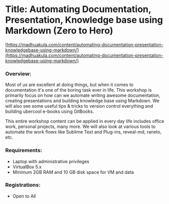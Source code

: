 # Title: Automating Documentation, Presentation, Knowledge base using Markdown (Zero to Hero)

[https://madhuakula.com/content/automating-documentation-presentation-knowledgebase-using-markdown/](https://madhuakula.com/content/automating-documentation-presentation-knowledgebase-using-markdown/)

### Overview:

Most of us are excellent at doing things, but when it comes to documentation it's one of the boring task ever in life. This workshop is primarily focus on how can we automate writing awesome documentation, creating presentations and building knowledge base using Markdown. We will also see some useful tips & tricks to version control everything and building ubercool e-books using GitBooks.

This entire workshop content can be applied in every day life includes office work, personal projects, many more. We will also look at various tools to automate the work flows like Sublime Text and Plug-ins, reveal-md, raneto, etc.


### Requirements:
- Laptop with administrative privileges
- VirtualBox 5.x
- Minimum 2GB RAM and 10 GB disk space for VM and data

### Registrations:
- Open to All
